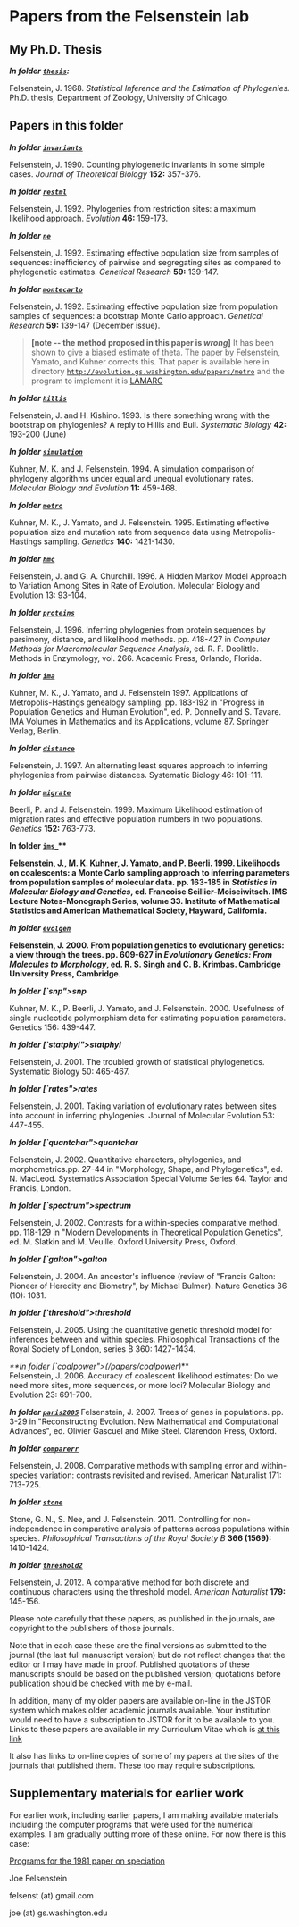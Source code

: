 
# Papers from the Felsenstein lab #

## My Ph.D. Thesis ##

**_In folder [`thesis`](papers/thesis):_**

Felsenstein, J. 1968.  _Statistical Inference and the Estimation of Phylogenies._  Ph.D.
thesis, Department of Zoology, University of Chicago.

## Papers in this folder ##

**_In folder [`invariants`](invariants)_**

Felsenstein, J.  1990.  Counting phylogenetic invariants in some simple cases.  _Journal of Theoretical Biology_  **152:** 357-376.


**_In folder [`restml`](/papers/restml)_**

Felsenstein, J.  1992.  Phylogenies from restriction sites: a maximum
likelihood approach.  _Evolution_  **46:** 159-173.


**_In folder [`ne`](/papers/ne)_**

Felsenstein, J.  1992.  Estimating effective population size from
samples of sequences: inefficiency of pairwise and segregating sites
as compared to phylogenetic estimates.  _Genetical Research_  **59:** 139-147.


**_In folder [`montecarlo`](/papers/montecarlo)_**

Felsenstein, J.   1992.   Estimating effective population size from
population samples of sequences: a bootstrap Monte Carlo approach.
_Genetical Research_  **59:** 139-147 (December issue).

> **[note -- the method proposed in this paper is _wrong_]**
>   It has been shown to
> give a biased estimate of theta.  The paper by Felsenstein,
> Yamato, and Kuhner corrects this.  That paper
> is available here in directory
[`http://evolution.gs.washington.edu/papers/metro`](http://evolution.gs.washington.edu/papers/metro)
> and the program to implement it is
> [LAMARC](http://evolution.gs.washington.edu/lamarc.html)
>

**_In folder [`hillis`](papers/hillis)_**

Felsenstein, J. and H. Kishino.   1993.  Is there something wrong with
the bootstrap on phylogenies?  A reply to Hillis and Bull.  _Systematic
Biology_ **42:** 193-200  (June)

**_In folder [`simulation`](/papers/simulation)_**

Kuhner, M. K. and J. Felsenstein.  1994.  A simulation comparison of
phylogeny algorithms under equal and unequal evolutionary rates.
_Molecular Biology and Evolution_ **11:** 459-468.

**_In folder [`metro`](/papers/metro)_**

Kuhner, M. K., J. Yamato, and J. Felsenstein. 1995.
Estimating effective population size and mutation rate from sequence data
using Metropolis-Hastings sampling. _Genetics_ **140:** 1421-1430.

**_In folder [`hmc`](/papers/hmc)_**

Felsenstein, J. and G. A. Churchill. 1996.  A Hidden Markov Model Approach
to Variation Among Sites in Rate of Evolution.  Molecular Biology
and Evolution  13: 93-104.

**_In folder [`proteins`](/papers/proteins)_**

Felsenstein, J.  1996.  Inferring phylogenies from protein sequences by
parsimony, distance, and likelihood methods. pp. 418-427 in _Computer
Methods for Macromolecular Sequence Analysis_, ed. R. F. Doolittle.
Methods in Enzymology, vol. 266.  Academic Press, Orlando, Florida.

**_In folder [`ima`](/papers/hmc)_**

Kuhner, M. K., J. Yamato, and J. Felsenstein  1997.  Applications of
Metropolis-Hastings genealogy sampling.  pp. 183-192 in "Progress in
Population Genetics and Human Evolution", ed. P. Donnelly and S. Tavare.
IMA Volumes in Mathematics and its Applications, volume 87.  Springer
Verlag, Berlin.

**_In folder [`distance`](/papers/distance)_**

Felsenstein, J.  1997.  An alternating least squares approach to inferring
phylogenies from pairwise distances.  Systematic Biology  46: 101-111.

**_In folder [`migrate`](/papers/migrate)_**

Beerli, P. and J. Felsenstein. 1999. Maximum Likelihood estimation
of migration rates and effective population numbers in two 
populations. _Genetics_ **152:** 763-773.

<b>In folder [`ims`](/papers/ims)_**

Felsenstein, J., M. K. Kuhner, J. Yamato, and P. Beerli. 1999. 
Likelihoods on coalescents: a Monte Carlo sampling approach to inferring
parameters from population samples of molecular data.  pp. 163-185 in
_Statistics in Molecular Biology and Genetics_, ed.  Francoise
Seillier-Moiseiwitsch.  IMS Lecture Notes-Monograph Series, volume 33.
Institute of Mathematical Statistics and American Mathematical Society,
Hayward, California.

**_In folder [`evolgen`](/papers/evolgen)_**

Felsenstein, J.  2000.  From population genetics to evolutionary genetics:
a view through the trees.  pp. 609-627 in _Evolutionary Genetics: From
Molecules to Morphology_, ed. R. S. Singh and C. B. Krimbas.
Cambridge University Press, Cambridge.

**_In folder [`snp">snp</a></b><br>_**

Kuhner, M. K., P. Beerli, J. Yamato, and J. Felsenstein.  2000.
       Usefulness of single nucleotide polymorphism data for estimating
       population parameters.  Genetics  156: 439-447.

**_In folder [`statphyl">statphyl</a></b><br>_**
    
Felsenstein, J.  2001.  The troubled growth of statistical phylogenetics.
       Systematic Biology  50: 465-467.

**_In folder [`rates">rates</a></b><br>_**
    
Felsenstein, J.  2001.  Taking variation of evolutionary rates between
       sites into account in inferring phylogenies. Journal of
       Molecular Evolution 53: 447-455.

**_In folder [`quantchar">quantchar</a></b><br>_**
    
Felsenstein, J.  2002.  Quantitative characters, phylogenies, and
       morphometrics.pp. 27-44 in "Morphology, Shape, and Phylogenetics",
       ed. N. MacLeod.  Systematics Association Special Volume Series 64.
       Taylor and Francis, London.

**_In folder [`spectrum">spectrum</a></b><br>_**
    
Felsenstein, J.  2002. Contrasts for a within-species comparative method.
       pp.  118-129 in "Modern Developments in Theoretical Population
       Genetics", ed. M. Slatkin and M. Veuille.  Oxford University Press,
       Oxford.

**_In folder [`galton">galton</a></b><br>_**
     
Felsenstein, J. 2004.  An ancestor's influence (review of "Francis
        Galton: Pioneer of Heredity and Biometry", by Michael Bulmer).
        Nature Genetics 36 (10): 1031.

**_In folder [`threshold">threshold</a></b><br>_**
     
Felsenstein, J.  2005.  Using the quantitative genetic threshold model for
        inferences between and within species.  Philosophical Transactions of
        the Royal Society of London, series B  360: 1427-1434.

_**In folder [`coalpower">(/papers/coalpower)_**   
Felsenstein, J.  2006.  Accuracy of coalescent likelihood estimates:
       Do we need more sites, more sequences, or more loci?
       Molecular Biology and Evolution  23: 691-700.

**_In folder [`paris2005`](/papers/paris2005)_**
     Felsenstein, J.  2007.  Trees of genes in populations.  pp. 3-29 in
       "Reconstructing Evolution. New Mathematical and Computational Advances",
       ed. Olivier Gascuel and Mike Steel.  Clarendon Press, Oxford.

**_In folder [`comparerr`](/papers/comparerr)_**
    
Felsenstein, J.  2008.  Comparative methods with sampling error and
       within-species variation: contrasts revisited and revised.
       American Naturalist 171: 713-725. 

**_In folder [`stone`](/papers/stone)_**
     
Stone, G. N., S. Nee, and J. Felsenstein. 2011. Controlling for
        non-independence in comparative analysis of patterns across 
        populations within species. _Philosophical Transactions of the Royal 
        Society B_ **366 (1569):** 1410-1424. 

**_In folder [`threshold2`](/papers/threshold2)_**
   
Felsenstein, J.  2012. A comparative method for both discrete and 
continuous characters using the threshold model. _American Naturalist_ 
**179:** 145-156.



Please note carefully that these papers, as published in the journals, are
copyright to the publishers of those journals.


Note that in each case these are the final versions as submitted to the
journal (the last full manuscript version) but do not reflect changes that
the editor or I may have made in proof.  Published quotations of these
manuscripts should be based on the published version; quotations
before publication should be checked with me by e-mail.


In addition, many of my older papers are available on-line in the JSTOR system
which makes older academic journals available.  Your institution would need
to have a subscription to JSTOR for it to be available to you.  Links to
these papers are available in my Curriculum Vitae which is 
[at this link](felsenstein.cv.html)

It also has links to on-line copies of some of my papers at the sites of
the journals that published them.  These too may require subscriptions.

## Supplementary materials for earlier work ##

For earlier work, including earlier papers, I am making available 
materials including the computer programs that were used for the 
numerical examples.  I am gradually putting more of these online.
For now there is this case:

[Programs for the 1981 paper on speciation](/papers/speciation/MEMO.md)



Joe Felsenstein

felsenst (at) gmail.com

joe (at) gs.washington.edu


